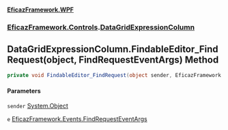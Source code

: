 #### [EficazFramework.WPF](EficazFrameworkWPF.md 'EficazFramework WPF')
### [EficazFramework.Controls](EficazFrameworkWPF.md#EficazFramework.Controls 'EficazFramework.Controls').[DataGridExpressionColumn](EficazFramework.Controls/DataGridExpressionColumn.md 'EficazFramework.Controls.DataGridExpressionColumn')

## DataGridExpressionColumn.FindableEditor_FindRequest(object, FindRequestEventArgs) Method

```csharp
private void FindableEditor_FindRequest(object sender, EficazFramework.Events.FindRequestEventArgs e);
```
#### Parameters

<a name='EficazFramework.Controls.DataGridExpressionColumn.FindableEditor_FindRequest(object,EficazFramework.Events.FindRequestEventArgs).sender'></a>

`sender` [System.Object](https://docs.microsoft.com/en-us/dotnet/api/System.Object 'System.Object')

<a name='EficazFramework.Controls.DataGridExpressionColumn.FindableEditor_FindRequest(object,EficazFramework.Events.FindRequestEventArgs).e'></a>

`e` [EficazFramework.Events.FindRequestEventArgs](https://docs.microsoft.com/en-us/dotnet/api/EficazFramework.Events.FindRequestEventArgs 'EficazFramework.Events.FindRequestEventArgs')
